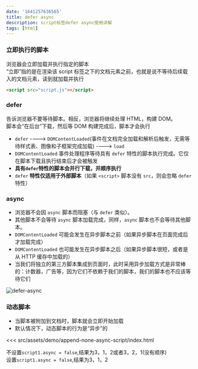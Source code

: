 ```yaml
---
date: '1641257636565'
title: defer async
description: script标签defer async使用详解
tags: [html]
---
```


### 立即执行的脚本
浏览器会立即加载并执行指定的脚本  
“立即”指的是在渲染该 script 标签之下的文档元素之前，也就是说不等待后续载入的文档元素，读到就加载并执行
```html
<script src="script.js"></script>
```

### defer
告诉浏览器不要等待脚本。相反，浏览器将继续处理 HTML，构建 DOM。  
脚本会“在后台”下载，然后等 DOM 构建完成后，脚本才会执行
-  `defer` ----> `DOMContentLoaded`(事件在文档完全加载和解析后触发，无需等待样式表、图像和子框架完成加载) ----> `load`
- `DOMContentLoaded` 事件处理程序等待具有 `defer` 特性的脚本执行完成。它仅在脚本下载且执行结束后才会被触发
- **具有`defer`特性的脚本会并行下载，并顺序执行**
- `defer` **特性仅适用于外部脚本**（如果 `<script>` 脚本没有 `src`，则会忽略 `defer` 特性）

### async
- 浏览器不会因 `async` 脚本而阻塞（与 `defer` 类似）。
- 其他脚本不会等待 `async` 脚本加载完成，同样，`async` 脚本也不会等待其他脚本。
- `DOMContentLoaded` 可能会发生在异步脚本之前（如果异步脚本在页面完成后才加载完成）
- `DOMContentLoaded` 也可能发生在异步脚本之后（如果异步脚本很短，或者是从 HTTP 缓存中加载的）
- 当我们将独立的第三方脚本集成到页面时，此时采用异步加载方式是非常棒的：计数器，广告等，因为它们不依赖于我们的脚本，我们的脚本也不应该等待它们

![defer-async](~@assets/image/defer-async.png)

### 动态脚本
 - 当脚本被附加到文档时，脚本就会立即开始加载  
 - 默认情况下，动态脚本的行为是“异步”的

<<< src/assets/demo/append-none-async-script/index.html

不设置`script1.async = false`,结果为3，1，2或者3，2，1(没有顺序)  
设置`script1.async = false`,结果为3，1，2
     
